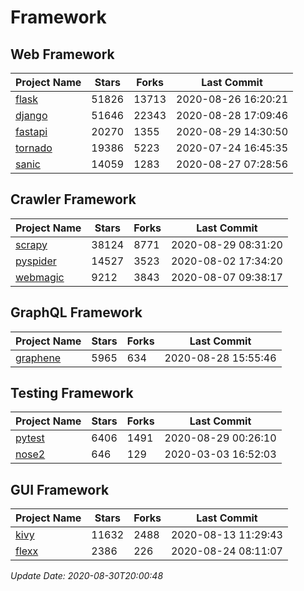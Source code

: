 # Framework

## Web Framework

| Project Name | Stars | Forks | Last Commit |
| ------------ | ----- | ----- | ----------- |
| [flask](https://github.com/pallets/flask) | 51826 | 13713 | 2020-08-26 16:20:21 |
| [django](https://github.com/django/django) | 51646 | 22343 | 2020-08-28 17:09:46 |
| [fastapi](https://github.com/tiangolo/fastapi) | 20270 | 1355 | 2020-08-29 14:30:50 |
| [tornado](https://github.com/tornadoweb/tornado) | 19386 | 5223 | 2020-07-24 16:45:35 |
| [sanic](https://github.com/huge-success/sanic) | 14059 | 1283 | 2020-08-27 07:28:56 |

## Crawler Framework

| Project Name | Stars | Forks | Last Commit |
| ------------ | ----- | ----- | ----------- |
| [scrapy](https://github.com/scrapy/scrapy) | 38124 | 8771 | 2020-08-29 08:31:20 |
| [pyspider](https://github.com/binux/pyspider) | 14527 | 3523 | 2020-08-02 17:34:20 |
| [webmagic](https://github.com/code4craft/webmagic) | 9212 | 3843 | 2020-08-07 09:38:17 |

## GraphQL Framework

| Project Name | Stars | Forks | Last Commit |
| ------------ | ----- | ----- | ----------- |
| [graphene](https://github.com/graphql-python/graphene) | 5965 | 634 | 2020-08-28 15:55:46 |

## Testing Framework

| Project Name | Stars | Forks | Last Commit |
| ------------ | ----- | ----- | ----------- |
| [pytest](https://github.com/pytest-dev/pytest) | 6406 | 1491 | 2020-08-29 00:26:10 |
| [nose2](https://github.com/nose-devs/nose2) | 646 | 129 | 2020-03-03 16:52:03 |

## GUI Framework

| Project Name | Stars | Forks | Last Commit |
| ------------ | ----- | ----- | ----------- |
| [kivy](https://github.com/kivy/kivy) | 11632 | 2488 | 2020-08-13 11:29:43 |
| [flexx](https://github.com/flexxui/flexx) | 2386 | 226 | 2020-08-24 08:11:07 |

*Update Date: 2020-08-30T20:00:48*